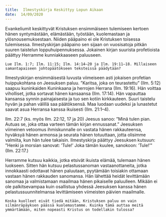 ```yaml
---
title:  Ilmestyskirja Keskittyy Lopun Aikaan
date:  14/09/2020
---
```


Evankeliumit keskittyvät Kristuksen ensimmäiseen tulemiseen kertoen hänen syntymästään, elämästään, työstään, kuolemastaan ja ylösnousemuksestaan. Niiden pääpaino ei ole Kristuksen toisessa tulemisessa. Ilmestyskirjan pääpaino sen sijaan on vuosisatoja pitkän suuren taistelun loppuhuipennuksessa. Jokainen kirjan suurista profetioista päättyy Herramme kunniakkaaseen paluuseen.

`Lue Ilm. 1:7; Ilm. 11:15; Ilm. 14:14–20 ja Ilm. 19:11–18. Millaiseen samantapaiseen johtopäätökseen teksteissä päädytään?`

Ilmestyskirjan ensimmäisestä luvusta viimeiseen asti jokaisen profetian huippukohtana on Jeesuksen paluu. ”Karitsa, joka on teurastettu” (Ilm. 5:12) saapuu kuninkaiden Kuninkaana ja herrojen Herrana (Ilm. 19:16). Hän voittaa viholliset, jotka sortavat hänen kansaansa (Ilm. 17:14). Hän vapauttaa kansansa synnin painajaisesta ja tuo sen kotiin kirkkauteen. Suuri taistelu hyvän ja pahan välillä saa päätöksensä. Maa luodaan uudeksi ja lunastetut saavat asua Herransa kanssa ikuisesti (Ilm. 21:1–4).

Ilm. 22:7 (ks. myös Ilm. 22:12, 17 ja 20) Jeesus sanoo: ”Minä tulen pian. Autuas se, joka ottaa varteen tämän kirjan ennussanat.” Jeesuksen viimeinen vetoomus ihmiskunnalle on vastata hänen rakkauteensa, hyväksyä hänen armonsa ja seurata hänen totuuttaan, jotta olisimme valmiita, kun hän tulee takaisin. Ilmestyskirja päättyy Jeesuksen kutsuun: ”Henki ja morsian sanovat: ’Tule!’ Joka tämän kuulee, sanokoon: ’Tule!’” (Ilm. 22:17.)

Herramme kutsuu kaikkia, jotka etsivät ikuista elämää, tulemaan hänen luokseen. Sitten hän kutsuu pelastussanoman vastaanottaneita, jotka innokkaasti odottavat hänen paluutaan, pyytämään toisiakin ottamaan vastaan hänen rakkauden sanomansa. Hän lähettää heidät levittämään sanomaa ja valmistamaan maailmaa hänen pikaiselle paluulleen. Mikään ei ole palkitsevampaa kuin osallistua yhdessä Jeesuksen kanssa hänen pelastussuunnitelmansa levittämiseen viimeisten päivien maailmalle.

`Koska kuolleet eivät tiedä mitään, Kristuksen paluu on vain silmänräpäyksen päässä kuolemastamme. Kuinka tämä auttaa meitä ymmärtämään, miten nopeasti Kristus on todellakin tulossa?`